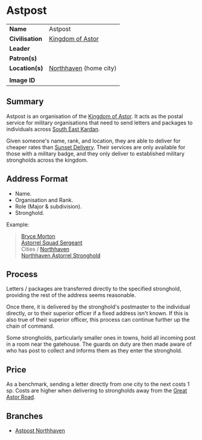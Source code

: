 # Astpost

|||
| --- | --- |
| **Name** | Astpost | organisation.4
| **Civilisation** | [Kingdom of Astor](../../civilisations/kingdom-of-astor/kingdom-of-astor.md) |
| **Leader** | |
| **Patron(s)** | |
| **Location(s)** | [Northhaven](../../places/cities/northhaven.md) (home city) |
|||
| **Image ID** | |

## Summary

Astpost is an organisation of the [Kingdom of Astor](../../civilisations/kingdom-of-astor/kingdom-of-astor.md). It acts as the postal service for military organisations that need to send letters and packages to individuals across [South East Kardan](../../places/regions/south-east-kardan.md).

Given someone's name, rank, and location, they are able to deliver for cheaper rates than [Sunset Delivery](../business/sunset-delivery.md). Their services are only available for those with a military badge, and they only deliver to established military strongholds across the kingdom.

## Address Format

- Name.
- Organisation and Rank.
- Role (Major & subdivision).
- Stronghold.

Example:

> [Bryce Morton](../../characters/bryce-morton.md)  
> [Astorrel Squad Sergeant](astorrel/ranks/astorrel-squad-sergeant.md)  
> Cities / [Northhaven](../../places/cities/northhaven.md)  
> [Northhaven Astorrel Stronghold](../../places/strongholds/northhaven-astorrel-stronghold.md)

## Process

Letters / packages are transferred directly to the specified stronghold, providing the rest of the address seems reasonable.

Once there, it is delivered by the stronghold's postmaster to the individual directly, or to their superior officer if a fixed address isn't known. If this is also true of their superior officer, this process can continue further up the chain of command.

Some strongholds, particularly smaller ones in towns, hold all incoming post in a room near the gatehouse. The guards on duty are then made aware of who has post to collect and informs them as they enter the stronghold.

## Price

As a benchmark, sending a letter directly from one city to the next costs 1 sp. Costs are higher when delivering to strongholds away from the [Great Astor Road](../../places/roads/great-astor-road.md).

## Branches

- [Astpost Northhaven](../../places/buildings/shops/astpost-northhaven.md)
